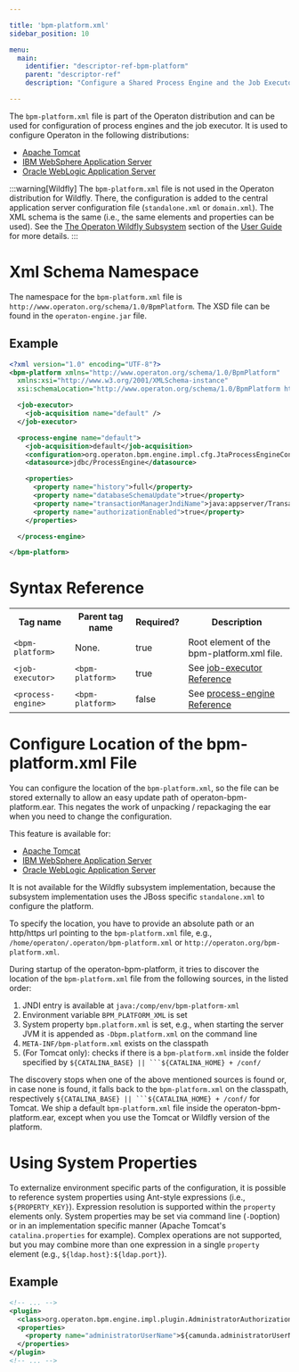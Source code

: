```yaml
---

title: 'bpm-platform.xml'
sidebar_position: 10

menu:
  main:
    identifier: "descriptor-ref-bpm-platform"
    parent: "descriptor-ref"
    description: "Configure a Shared Process Engine and the Job Executor."

---
```


The `bpm-platform.xml` file is part of the Operaton distribution and can be used for configuration of process engines and the job executor.
It is used to configure Operaton in the following distributions:

*   [Apache Tomcat](../installation/full/tomcat/index.md)
*   [IBM WebSphere Application Server](../installation/full/was/index.md)
*   [Oracle WebLogic Application Server](../installation/full/wls/index.md)

:::warning[Wildfly]
The <code>bpm-platform.xml</code> file is not used in the Operaton distribution for Wildfly. There, the configuration is added to the central application server configuration file (<code>standalone.xml</code> or <code>domain.xml</code>). The XML schema is the same (i.e., the same elements and properties can be used). See the <a href="../user-guide/runtime-container-integration/jboss.md">The Operaton Wildfly Subsystem</a> section of the <a href="../user-guide/index.md">User Guide</a> for more details.
:::


# Xml Schema Namespace

The namespace for the `bpm-platform.xml` file is `http://www.operaton.org/schema/1.0/BpmPlatform`. The XSD file can be found in the `operaton-engine.jar` file.


## Example

```xml
<?xml version="1.0" encoding="UTF-8"?>
<bpm-platform xmlns="http://www.operaton.org/schema/1.0/BpmPlatform"
  xmlns:xsi="http://www.w3.org/2001/XMLSchema-instance"
  xsi:schemaLocation="http://www.operaton.org/schema/1.0/BpmPlatform http://www.operaton.org/schema/1.0/BpmPlatform ">

  <job-executor>
    <job-acquisition name="default" />
  </job-executor>

  <process-engine name="default">
    <job-acquisition>default</job-acquisition>
    <configuration>org.operaton.bpm.engine.impl.cfg.JtaProcessEngineConfiguration</configuration>
    <datasource>jdbc/ProcessEngine</datasource>

    <properties>
      <property name="history">full</property>
      <property name="databaseSchemaUpdate">true</property>
      <property name="transactionManagerJndiName">java:appserver/TransactionManager</property>
      <property name="authorizationEnabled">true</property>
    </properties>

  </process-engine>

</bpm-platform>
```

# Syntax Reference

<table class="table table-striped">
  <tr>
    <th>Tag name </th>
    <th>Parent tag name</th>
    <th>Required?</th>
    <th>Description</th>
  </tr>
  <tr>
    <td><code>&lt;bpm-platform&gt;</code></td>
    <td>None.</td>
    <td>true</td>
    <td>Root element of the bpm-platform.xml file.</td>
  </tr>
  <tr>
    <td><code>&lt;job-executor&gt;</code></td>
    <td><code>&lt;bpm-platform&gt;</code></td>
    <td>true</td>
    <td>See <a href="../reference/deployment-descriptors/tags/job-executor.md">job-executor Reference</a></td>
  </tr>
  <tr>
    <td><code>&lt;process-engine&gt;</code></td>
    <td><code>&lt;bpm-platform&gt;</code></td>
    <td>false</td>
    <td>See <a href="../reference/deployment-descriptors/tags/process-engine.md">process-engine Reference</a></td>
  </tr>
</table>


# Configure Location of the bpm-platform.xml File

You can configure the location of the `bpm-platform.xml`, so the file can be stored externally to allow an easy update path of operaton-bpm-platform.ear. This negates the work of unpacking / repackaging the ear when you need to change the configuration.

This feature is available for:

*   [Apache Tomcat](../installation/full/tomcat/index.md)
*   [IBM WebSphere Application Server](../installation/full/was/index.md)
*   [Oracle WebLogic Application Server](../installation/full/wls/index.md)

It is not available for the Wildfly subsystem implementation, because the subsystem implementation uses the JBoss specific `standalone.xml` to configure the platform.

To specify the location, you have to provide an absolute path or an http/https url pointing to the `bpm-platform.xml` file, e.g., `/home/operaton/.operaton/bpm-platform.xml` or `http://operaton.org/bpm-platform.xml`.

During startup of the operaton-bpm-platform, it tries to discover the location of the `bpm-platform.xml` file from the following sources, in the listed order:

1. JNDI entry is available at `java:/comp/env/bpm-platform-xml`
2. Environment variable `BPM_PLATFORM_XML` is set
3. System property `bpm.platform.xml` is set, e.g., when starting the server JVM it is appended as `-Dbpm.platform.xml` on the command line
4. `META-INF/bpm-platform.xml` exists on the classpath
5. (For Tomcat only): checks if there is a `bpm-platform.xml` inside the folder specified by `${CATALINA_BASE} || ```${CATALINA_HOME} + /conf/`

The discovery stops when one of the above mentioned sources is found or, in case none is found, it falls back to the `bpm-platform.xml` on the classpath, respectively `${CATALINA_BASE} || ```${CATALINA_HOME} + /conf/` for Tomcat. We ship a default `bpm-platform.xml` file inside the operaton-bpm-platform.ear, except when you use the Tomcat or Wildfly version of the platform.


# Using System Properties

To externalize environment specific parts of the configuration, it is possible to reference system properties using Ant-style expressions (i.e., `${PROPERTY_KEY}`). Expression resolution is supported within the `property` elements only. System properties may be set via command line (`-D`option) or in an implementation specific manner (Apache Tomcat's `catalina.properties` for example).
Complex operations are not supported, but you may combine more than one expression in a single `property` element (e.g., `${ldap.host}:${ldap.port}`).

## Example

```xml
<!-- ... -->
<plugin>
  <class>org.operaton.bpm.engine.impl.plugin.AdministratorAuthorizationPlugin</class>
  <properties>
    <property name="administratorUserName">${camunda.administratorUserName}</property>
  </properties>
</plugin>
<!-- ... -->
```
